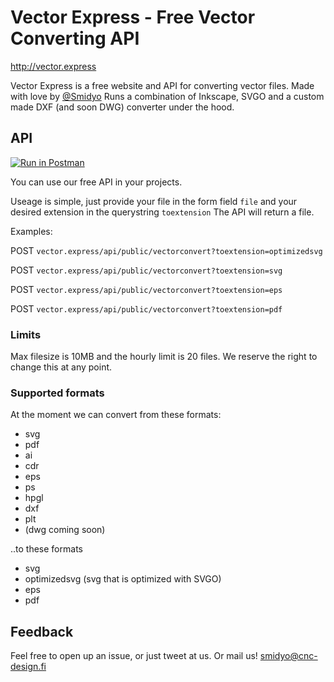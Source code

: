 # Vector Express - Free Vector Converting API

http://vector.express

Vector Express is a free website and API for converting vector files. Made with love by [@Smidyo](https://twitter.com/smidyo) Runs a combination of Inkscape, SVGO and a custom made DXF (and soon DWG) converter under the hood.

## API

[![Run in Postman](https://run.pstmn.io/button.svg)](https://app.getpostman.com/run-collection/0f29a3f11f39cae080da)

You can use our free API in your projects.

Useage is simple, just provide your file in the form field `file` and your desired extension in the querystring `toextension` The API will return a file.

Examples:

POST `vector.express/api/public/vectorconvert?toextension=optimizedsvg`

POST `vector.express/api/public/vectorconvert?toextension=svg`

POST `vector.express/api/public/vectorconvert?toextension=eps`

POST `vector.express/api/public/vectorconvert?toextension=pdf`


### Limits

Max filesize is 10MB and the hourly limit is 20 files. We reserve the right to change this at any point.


### Supported formats

At the moment we can convert from these formats:

- svg
- pdf
- ai
- cdr
- eps
- ps
- hpgl
- dxf
- plt
- (dwg coming soon)

..to these formats

- svg
- optimizedsvg (svg that is optimized with SVGO)
- eps
- pdf

## Feedback

Feel free to open up an issue, or just tweet at us. Or mail us! smidyo@cnc-design.fi  
